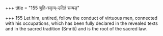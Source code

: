 +++
title = "155 श्रुति-स्मृत्य्-उदितं सम्यङ्"

+++
155	Let him, untired, follow the conduct of virtuous men, connected with his occupations, which has been fully declared in the revealed texts and in the sacred tradition (Smriti) and is the root of the sacred law.